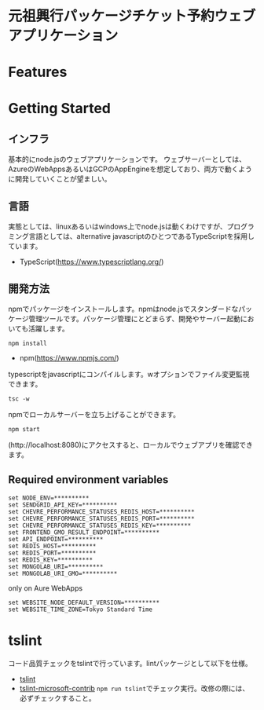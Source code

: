 # 元祖興行パッケージチケット予約ウェブアプリケーション

# Features

# Getting Started

## インフラ
基本的にnode.jsのウェブアプリケーションです。
ウェブサーバーとしては、AzureのWebAppsあるいはGCPのAppEngineを想定しており、両方で動くように開発していくことが望ましい。

## 言語
実態としては、linuxあるいはwindows上でnode.jsは動くわけですが、プログラミング言語としては、alternative javascriptのひとつであるTypeScriptを採用しています。

* TypeScript(https://www.typescriptlang.org/)

## 開発方法
npmでパッケージをインストールします。npmはnode.jsでスタンダードなパッケージ管理ツールです。パッケージ管理にとどまらず、開発やサーバー起動においても活躍します。
```shell
npm install
```
* npm(https://www.npmjs.com/)

typescriptをjavascriptにコンパイルします。wオプションでファイル変更監視できます。
```shell
tsc -w
```

npmでローカルサーバーを立ち上げることができます。
```shell
npm start
```
(http://localhost:8080)にアクセスすると、ローカルでウェブアプリを確認できます。

## Required environment variables
```shell
set NODE_ENV=**********
set SENDGRID_API_KEY=**********
set CHEVRE_PERFORMANCE_STATUSES_REDIS_HOST=**********
set CHEVRE_PERFORMANCE_STATUSES_REDIS_PORT=**********
set CHEVRE_PERFORMANCE_STATUSES_REDIS_KEY=**********
set FRONTEND_GMO_RESULT_ENDPOINT=**********
set API_ENDPOINT=**********
set REDIS_HOST=**********
set REDIS_PORT=**********
set REDIS_KEY=**********
set MONGOLAB_URI=**********
set MONGOLAB_URI_GMO=**********
```
only on Aure WebApps
```shell
set WEBSITE_NODE_DEFAULT_VERSION=**********
set WEBSITE_TIME_ZONE=Tokyo Standard Time
```


# tslint

コード品質チェックをtslintで行っています。lintパッケージとして以下を仕様。
* [tslint](https://github.com/palantir/tslint)
* [tslint-microsoft-contrib](https://github.com/Microsoft/tslint-microsoft-contrib)
`npm run tslint`でチェック実行。改修の際には、必ずチェックすること。
